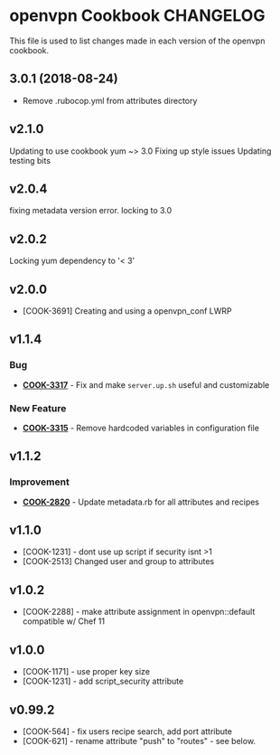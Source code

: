 openvpn Cookbook CHANGELOG
==========================
This file is used to list changes made in each version of the openvpn cookbook.


3.0.1 (2018-08-24)
------------------
- Remove .rubocop.yml from attributes directory

v2.1.0
------
Updating to use cookbook yum ~> 3.0
Fixing up style issues
Updating testing bits


v2.0.4
------
fixing metadata version error. locking to 3.0


v2.0.2
------
Locking yum dependency to '< 3'


v2.0.0
------
- [COOK-3691] Creating and using a openvpn_conf LWRP


v1.1.4
------
### Bug
- **[COOK-3317](https://tickets.chef.io/browse/COOK-3317)** - Fix and make `server.up.sh` useful and customizable

### New Feature
- **[COOK-3315](https://tickets.chef.io/browse/COOK-3315)** - Remove hardcoded variables in configuration file


v1.1.2
------
### Improvement
- **[COOK-2820](https://tickets.chef.io/browse/COOK-2820)** - Update metadata.rb for all attributes and recipes

v1.1.0
------
- [COOK-1231] - dont use up script if security isnt >1
- [COOK-2513] Changed user and group to attributes

v1.0.2
------
- [COOK-2288] - make attribute assignment in openvpn::default compatible w/ Chef 11

v1.0.0
------
- [COOK-1171] - use proper key size
- [COOK-1231] - add script_security attribute

v0.99.2
-------
- [COOK-564] - fix users recipe search, add port attribute
- [COOK-621] - rename attribute "push" to "routes" - see below.
